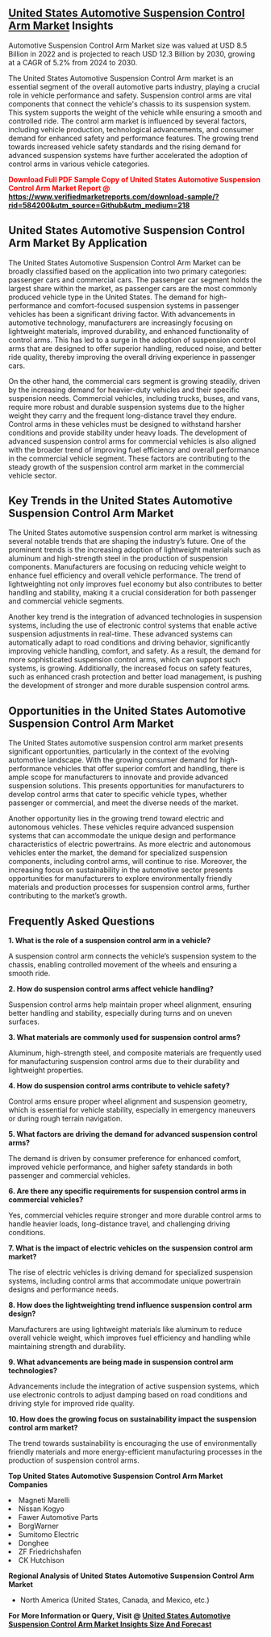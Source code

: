 <h2><a href="https://www.verifiedmarketreports.com/download-sample/?rid=584200&amp;utm_source=Github&amp;utm_medium=218" target="_blank">United States Automotive Suspension Control Arm Market</a> Insights</h2><p>Automotive Suspension Control Arm Market size was valued at USD 8.5 Billion in 2022 and is projected to reach USD 12.3 Billion by 2030, growing at a CAGR of 5.2% from 2024 to 2030.</p><p> <p>The United States Automotive Suspension Control Arm market is an essential segment of the overall automotive parts industry, playing a crucial role in vehicle performance and safety. Suspension control arms are vital components that connect the vehicle's chassis to its suspension system. This system supports the weight of the vehicle while ensuring a smooth and controlled ride. The control arm market is influenced by several factors, including vehicle production, technological advancements, and consumer demand for enhanced safety and performance features. The growing trend towards increased vehicle safety standards and the rising demand for advanced suspension systems have further accelerated the adoption of control arms in various vehicle categories.</p> <p><strong><p><span class=""><span style="color: #ff0000;"><strong>Download Full PDF Sample Copy of United States Automotive Suspension Control Arm Market Report</strong> @ </span><a href="https://www.verifiedmarketreports.com/download-sample/?rid=584200&amp;utm_source=Github&amp;utm_medium=218" target="_blank">https://www.verifiedmarketreports.com/download-sample/?rid=584200&amp;utm_source=Github&amp;utm_medium=218</a></span></p></strong></p> <h2>United States Automotive Suspension Control Arm Market By Application</h2> <p>The United States Automotive Suspension Control Arm Market can be broadly classified based on the application into two primary categories: passenger cars and commercial cars. The passenger car segment holds the largest share within the market, as passenger cars are the most commonly produced vehicle type in the United States. The demand for high-performance and comfort-focused suspension systems in passenger vehicles has been a significant driving factor. With advancements in automotive technology, manufacturers are increasingly focusing on lightweight materials, improved durability, and enhanced functionality of control arms. This has led to a surge in the adoption of suspension control arms that are designed to offer superior handling, reduced noise, and better ride quality, thereby improving the overall driving experience in passenger cars.</p> <p>On the other hand, the commercial cars segment is growing steadily, driven by the increasing demand for heavier-duty vehicles and their specific suspension needs. Commercial vehicles, including trucks, buses, and vans, require more robust and durable suspension systems due to the higher weight they carry and the frequent long-distance travel they endure. Control arms in these vehicles must be designed to withstand harsher conditions and provide stability under heavy loads. The development of advanced suspension control arms for commercial vehicles is also aligned with the broader trend of improving fuel efficiency and overall performance in the commercial vehicle segment. These factors are contributing to the steady growth of the suspension control arm market in the commercial vehicle sector.</p> <h2>Key Trends in the United States Automotive Suspension Control Arm Market</h2> <p>The United States automotive suspension control arm market is witnessing several notable trends that are shaping the industry’s future. One of the prominent trends is the increasing adoption of lightweight materials such as aluminum and high-strength steel in the production of suspension components. Manufacturers are focusing on reducing vehicle weight to enhance fuel efficiency and overall vehicle performance. The trend of lightweighting not only improves fuel economy but also contributes to better handling and stability, making it a crucial consideration for both passenger and commercial vehicle segments.</p> <p>Another key trend is the integration of advanced technologies in suspension systems, including the use of electronic control systems that enable active suspension adjustments in real-time. These advanced systems can automatically adapt to road conditions and driving behavior, significantly improving vehicle handling, comfort, and safety. As a result, the demand for more sophisticated suspension control arms, which can support such systems, is growing. Additionally, the increased focus on safety features, such as enhanced crash protection and better load management, is pushing the development of stronger and more durable suspension control arms.</p> <h2>Opportunities in the United States Automotive Suspension Control Arm Market</h2> <p>The United States automotive suspension control arm market presents significant opportunities, particularly in the context of the evolving automotive landscape. With the growing consumer demand for high-performance vehicles that offer superior comfort and handling, there is ample scope for manufacturers to innovate and provide advanced suspension solutions. This presents opportunities for manufacturers to develop control arms that cater to specific vehicle types, whether passenger or commercial, and meet the diverse needs of the market.</p> <p>Another opportunity lies in the growing trend toward electric and autonomous vehicles. These vehicles require advanced suspension systems that can accommodate the unique design and performance characteristics of electric powertrains. As more electric and autonomous vehicles enter the market, the demand for specialized suspension components, including control arms, will continue to rise. Moreover, the increasing focus on sustainability in the automotive sector presents opportunities for manufacturers to explore environmentally friendly materials and production processes for suspension control arms, further contributing to the market’s growth.</p> <h2>Frequently Asked Questions</h2> <p><strong>1. What is the role of a suspension control arm in a vehicle?</strong></p> <p>A suspension control arm connects the vehicle’s suspension system to the chassis, enabling controlled movement of the wheels and ensuring a smooth ride.</p> <p><strong>2. How do suspension control arms affect vehicle handling?</strong></p> <p>Suspension control arms help maintain proper wheel alignment, ensuring better handling and stability, especially during turns and on uneven surfaces.</p> <p><strong>3. What materials are commonly used for suspension control arms?</strong></p> <p>Aluminum, high-strength steel, and composite materials are frequently used for manufacturing suspension control arms due to their durability and lightweight properties.</p> <p><strong>4. How do suspension control arms contribute to vehicle safety?</strong></p> <p>Control arms ensure proper wheel alignment and suspension geometry, which is essential for vehicle stability, especially in emergency maneuvers or during rough terrain navigation.</p> <p><strong>5. What factors are driving the demand for advanced suspension control arms?</strong></p> <p>The demand is driven by consumer preference for enhanced comfort, improved vehicle performance, and higher safety standards in both passenger and commercial vehicles.</p> <p><strong>6. Are there any specific requirements for suspension control arms in commercial vehicles?</strong></p> <p>Yes, commercial vehicles require stronger and more durable control arms to handle heavier loads, long-distance travel, and challenging driving conditions.</p> <p><strong>7. What is the impact of electric vehicles on the suspension control arm market?</strong></p> <p>The rise of electric vehicles is driving demand for specialized suspension systems, including control arms that accommodate unique powertrain designs and performance needs.</p> <p><strong>8. How does the lightweighting trend influence suspension control arm design?</strong></p> <p>Manufacturers are using lightweight materials like aluminum to reduce overall vehicle weight, which improves fuel efficiency and handling while maintaining strength and durability.</p> <p><strong>9. What advancements are being made in suspension control arm technologies?</strong></p> <p>Advancements include the integration of active suspension systems, which use electronic controls to adjust damping based on road conditions and driving style for improved ride quality.</p> <p><strong>10. How does the growing focus on sustainability impact the suspension control arm market?</strong></p> <p>The trend towards sustainability is encouraging the use of environmentally friendly materials and more energy-efficient manufacturing processes in the production of suspension control arms.</p> </p><p><strong>Top United States Automotive Suspension Control Arm Market Companies</strong></p><div data-test-id=""><p><li>Magneti Marelli</li><li> Nissan Kogyo</li><li> Fawer Automotive Parts</li><li> BorgWarner</li><li> Sumitomo Electric</li><li> Donghee</li><li> ZF Friedrichshafen</li><li> CK Hutchison</li></p><div><strong>Regional Analysis of&nbsp;United States Automotive Suspension Control Arm Market</strong></div><ul><li dir="ltr"><p dir="ltr">North America&nbsp;(United States, Canada, and Mexico, etc.)</p></li></ul><p><strong>For More Information or Query, Visit @&nbsp;</strong><strong><a href="https://www.verifiedmarketreports.com/product/automotive-suspension-control-arm-market/?utm_source=Github&amp;utm_medium=218" target="_blank">United States Automotive Suspension Control Arm Market Insights Size And Forecast</a></strong></p></div>

